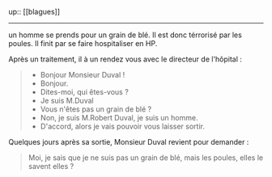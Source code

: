 up:: [[blagues]]

---

un homme se prends pour un grain de blé.
Il est donc térrorisé par les poules.
Il finit par se faire hospitaliser en HP.

Après un traitement, il à un rendez vous avec le directeur de l'hôpital :

> - Bonjour Monsieur Duval !
> - Bonjour.
> - Dites-moi, qui êtes-vous ?
> - Je suis M.Duval
> - Vous n'êtes pas un grain de blé ?
> - Non, je suis M.Robert Duval, je suis un homme.
> - D'accord, alors je vais pouvoir vous laisser sortir.

Quelques jours après sa sortie, Monsieur Duval revient pour demander :
> Moi, je sais que je ne suis pas un grain de blé, mais les poules, elles le savent elles ?

